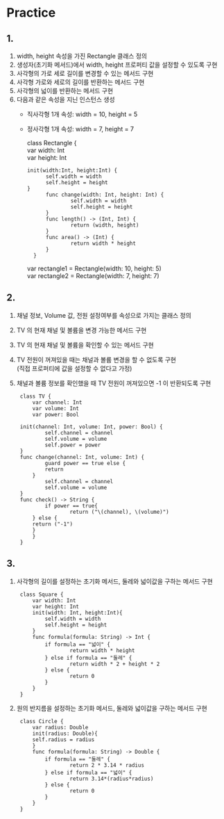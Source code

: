 # Practice

## 1.  
1) width, height 속성을 가진 Rectangle 클래스 정의  
2) 생성자(초기화 메서드)에서 width, height 프로퍼티 값을 설정할 수 있도록 구현  
3) 사각형의 가로 세로 길이를 변경할 수 있는 메서드 구현  
4) 사각형 가로와 세로의 길이를 반환하는 메서드 구현  
5) 사각형의 넓이를 반환하는 메서드 구현  
6) 다음과 같은 속성을 지닌 인스턴스 생성  
	- 직사각형 1개 속성: width = 10, height = 5  
	- 정사각형 1개 속성: width = 7, height = 7  


	    class Rectangle {  
	      var width: Int  
	      var height: Int  
	        
	      init(width:Int, height:Int) {  
	      		self.width = width  
	      		self.height = height  
	      }  
	    		func change(width: Int, height: Int) {  
	    				self.width = width  
	    				self.height = height  
	    		}  
	    		func length() -> (Int, Int) {  
	    				return (width, height)  
	    		}  
	    		func area() -> (Int) {  
	    				return width * height  
	    		}  
	    	}  
      
       	var rectangle1 = Rectangle(width: 10, height: 5)  
       	var rectangle2 = Rectangle(width: 7, height: 7)  


## 2.  
1) 채널 정보, Volume 값, 전원 설정여부를 속성으로 가지는 클래스 정의  
2) TV 의 현재 채널 및 볼륨을 변경 가능한 메서드 구현  
3) TV 의 현재 채널 및 볼륨을 확인할 수 있는 메서드 구현  
4) TV 전원이 꺼져있을 때는 채널과 볼륨 변경을 할 수 없도록 구현  
(직접 프로퍼티에 값을 설정할 수 없다고 가정)  
5) 채널과 볼륨 정보를 확인했을 때 TV 전원이 꺼져있으면 -1 이 반환되도록 구현  


	 	class TV {  
	 		var channel: Int  
	 		var volume: Int  
	 		var power: Bool  
	
		init(channel: Int, volume: Int, power: Bool) {  
				self.channel = channel  
				self.volume = volume  
				self.power = power  
		}  
		func change(channel: Int, volume: Int) {  
				guard power == true else {  
		  		return  
		    }  
				self.channel = channel  
				self.volume = volume  
		}  
		func check() -> String {  
				if power == true{  
						return ("\(channel), \(volume)")  
			} else {  
			return ("-1")  
			}  
		    }  
		}  


## 3.  
1) 사각형의 길이를 설정하는 초기화 메서드, 둘레와 넓이값을 구하는 메서드 구현  


		class Square {  
			var width: Int  
			var height: Int  
			init(width: Int, height:Int){  
				self.width = width  
				self.height = height  
			}  
			func formula(formula: String) -> Int {  
				if formula == "넓이" {  
						return width * height  
				} else if formula == "둘레" {  
						return width * 2 + height * 2  
				} else {  
						return 0  
				}  
			}  
		}  



2) 원의 반지름을 설정하는 초기화 메서드, 둘레와 넓이값을 구하는 메서드 구현  


		class Circle {  
			var radius: Double  
			init(radius: Double){  
			self.radius = radius  
			}  
			func formula(formula: String) -> Double {  
				if formula == "둘레" {  
						return 2 * 3.14 * radius  
				} else if formula == "넓이" {  
						return 3.14*(radius*radius)  
				} else {  
						return 0  
				}  
			}  
		}  
